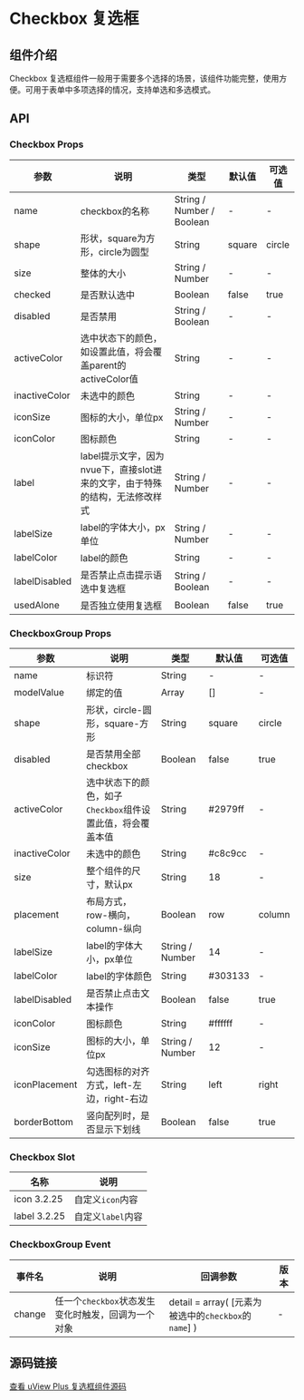 # Checkbox 复选框

## 组件介绍

Checkbox 复选框组件一般用于需要多个选择的场景，该组件功能完整，使用方便。可用于表单中多项选择的情况，支持单选和多选模式。


## API

### Checkbox Props

| 参数 | 说明 | 类型 | 默认值 | 可选值 |
|------|------|------|--------|--------|
| name | checkbox的名称 | String / Number / Boolean | - | - |
| shape | 形状，square为方形，circle为圆型 | String | square | circle |
| size | 整体的大小 | String / Number | - | - |
| checked | 是否默认选中 | Boolean | false | true |
| disabled | 是否禁用 | String / Boolean | - | - |
| activeColor | 选中状态下的颜色，如设置此值，将会覆盖parent的activeColor值 | String | - | - |
| inactiveColor | 未选中的颜色 | String | - | - |
| iconSize | 图标的大小，单位px | String / Number | - | - |
| iconColor | 图标颜色 | String | - | - |
| label | label提示文字，因为nvue下，直接slot进来的文字，由于特殊的结构，无法修改样式 | String / Number | - | - |
| labelSize | label的字体大小，px单位 | String / Number | - | - |
| labelColor | label的颜色 | String | - | - |
| labelDisabled | 是否禁止点击提示语选中复选框 | String / Boolean | - | - |
| usedAlone | 是否独立使用复选框 | Boolean | false | true |

### CheckboxGroup Props

| 参数 | 说明 | 类型 | 默认值 | 可选值 |
|------|------|------|--------|--------|
| name | 标识符 | String | - | - |
| modelValue | 绑定的值 | Array | [] | - |
| shape | 形状，circle-圆形，square-方形 | String | square | circle |
| disabled | 是否禁用全部checkbox | Boolean | false | true |
| activeColor | 选中状态下的颜色，如子`Checkbox`组件设置此值，将会覆盖本值 | String | #2979ff | - |
| inactiveColor | 未选中的颜色 | String | #c8c9cc | - |
| size | 整个组件的尺寸，默认px | String | 18 | - |
| placement | 布局方式，row-横向，column-纵向 | Boolean | row | column |
| labelSize | label的字体大小，px单位 | String / Number | 14 | - |
| labelColor | label的字体颜色 | String | #303133 | - |
| labelDisabled | 是否禁止点击文本操作 | Boolean | false | true |
| iconColor | 图标颜色 | String | #ffffff | - |
| iconSize | 图标的大小，单位px | String / Number | 12 | - |
| iconPlacement | 勾选图标的对齐方式，left-左边，right-右边 | String | left | right |
| borderBottom | 竖向配列时，是否显示下划线 | Boolean | false | true |

### Checkbox Slot

| 名称 | 说明 |
|------|------|
| icon <span class="badge tip">3.2.25</span> | 自定义`icon`内容 |
| label <span class="badge tip">3.2.25</span> | 自定义`label`内容 |

### CheckboxGroup Event

| 事件名 | 说明 | 回调参数 | 版本 |
|--------|------|----------|------|
| change | 任一个`checkbox`状态发生变化时触发，回调为一个对象 | detail = array( [元素为被选中的`checkbox`的`name`] ) | - |

## 源码链接

[查看 uView Plus 复选框组件源码](https://gitee.com/jry/uview-plus/blob/3.x/src/pages/componentsA/checkbox/checkbox)